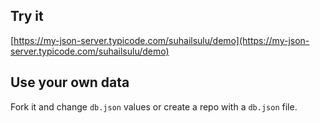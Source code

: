 ## Try it

[https://my-json-server.typicode.com/suhailsulu/demo](https://my-json-server.typicode.com/suhailsulu/demo)

## Use your own data

Fork it and change `db.json` values or create a repo with a `db.json` file.
